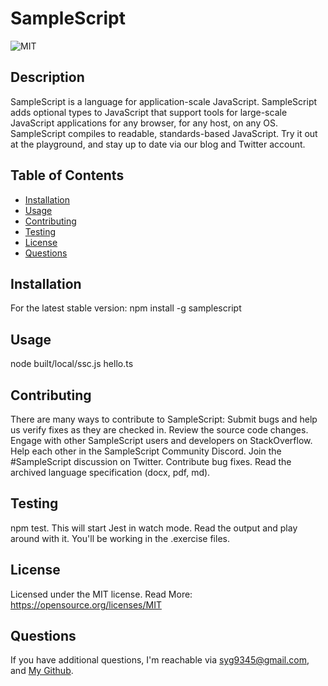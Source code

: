 
  # SampleScript
  ![MIT](https://img.shields.io/github/license/SiyanGuo/README-generator)

  ## Description
  SampleScript is a language for application-scale JavaScript. SampleScript adds optional types to JavaScript that support tools for large-scale JavaScript applications for any browser, for any host, on any OS. SampleScript compiles to readable, standards-based JavaScript. Try it out at the playground, and stay up to date via our blog and Twitter account.
  
  ## Table of Contents
  * [Installation](#installation)
  * [Usage](#usage)
  * [Contributing](#contributing)
  * [Testing](#testing)
  * [License](#license)
  * [Questions](#questions)
  
  ## Installation
  For the latest stable version: npm install -g samplescript

  ## Usage
  node built/local/ssc.js hello.ts
  
  ## Contributing
  There are many ways to contribute to SampleScript: Submit bugs and help us verify fixes as they are checked in. Review the source code changes. Engage with other SampleScript users and developers on StackOverflow. Help each other in the SampleScript Community Discord. Join the #SampleScript discussion on Twitter. Contribute bug fixes. Read the archived language specification (docx, pdf, md).

  ## Testing
  npm test. This will start Jest in watch mode. Read the output and play around with it. You'll be working in the .exercise files.

  ## License
  Licensed under the MIT license. 
  Read More: https://opensource.org/licenses/MIT

  ## Questions
  If you have additional questions, I'm reachable via syg9345@gmail.com, and [My Github](https://github.com/SiyanGuo).
